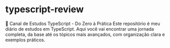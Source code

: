 # typescript-review
📘 Canal de Estudos TypeScript - Do Zero à Prática  Este repositório é meu diário de estudos em TypeScript. Aqui você vai encontrar uma jornada completa, da base até os tópicos mais avançados, com organização clara e exemplos práticos.
